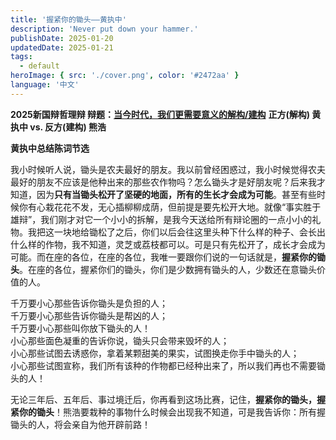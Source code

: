 ```yaml
---
title: '握紧你的锄头——黄执中'
description: 'Never put down your hammer.'
publishDate: 2025-01-20
updatedDate: 2025-01-21
tags:
  - default
heroImage: { src: './cover.png', color: '#2472aa' }
language: '中文'
---
```


**2025新国辩哲理辩 辩题：[当今时代，我们更需要意义的解构/建构](https://www.bilibili.com/video/BV17fw6ekE4h)**
**正方(解构) 黄执中 vs. 反方(建构) 熊浩**

**黄执中总结陈词节选**

我小时候听人说，锄头是农夫最好的朋友。我以前曾经困惑过，我小时候觉得农夫最好的朋友不应该是他种出来的那些农作物吗？怎么锄头才是好朋友呢？后来我才知道，因为**只有当锄头松开了坚硬的地面，所有的生长才会成为可能**。甚至有些时候你有心栽花花不发，无心插柳柳成荫，但前提是要先松开大地。就像“事实胜于雄辩”，我们刚才对它一个小小的拆解，是我今天送给所有辩论圈的一点小小的礼物。我把这一块地给锄松了之后，你们以后会往这里头种下什么样的种子、会长出什么样的作物，我不知道，灵芝或荔枝都可以。可是只有先松开了，成长才会成为可能。而在座的各位，在座的各位，我唯一要跟你们说的一句话就是，**握紧你的锄头**。在座的各位，握紧你们的锄头，你们是少数拥有锄头的人，少数还在意锄头价值的人。

千万要小心那些告诉你锄头是负担的人；  
千万要小心那些告诉你锄头是帮凶的人；  
千万要小心那些叫你放下锄头的人！  
小心那些面色凝重的告诉你说，锄头只会带来毁坏的人；  
小心那些试图去诱惑你，拿着某颗甜美的果实，试图换走你手中锄头的人；  
小心那些试图宣称，我们所有该种的作物都已经种出来了，所以我们再也不需要锄头的人！  

无论三年后、五年后、事过境迁后，你再看到这场比赛，记住，**握紧你的锄头，握紧你的锄头**！熊浩要栽种的事物什么时候会出现我不知道，可是我告诉你：所有握锄头的人，将会亲自为他开辟前路！